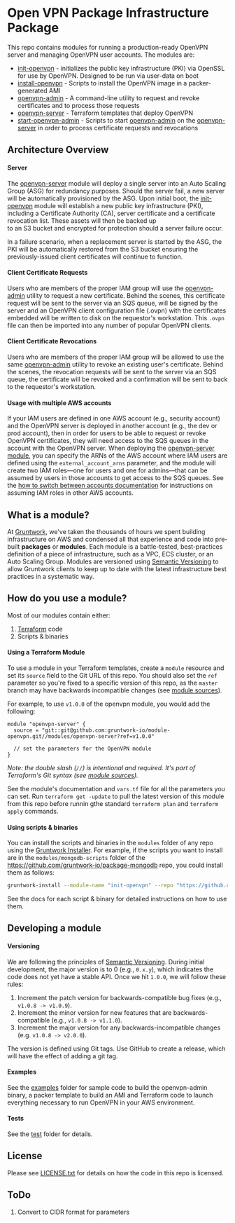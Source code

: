
# Open VPN Package Infrastructure Package

This repo contains modules for running a production-ready OpenVPN server and managing OpenVPN user accounts. The modules are:

* [init-openvpn](/modules/init-openvpn) - initializes the public key infrastructure (PKI) via OpenSSL for use by OpenVPN. Designed to be run via user-data on boot 
* [install-openvpn](/modules/install-openvpn) - Scripts to install the OpenVPN image in a packer-generated AMI
* [openvpn-admin](/modules/openvpn-admin) - A command-line utility to request and revoke certificates and to process those requests
* [openvpn-server](/modules/openvpn-server) - Terraform templates that deploy OpenVPN
* [start-openvpn-admin](/modules/start-openvpn-admin) - Scripts to start [openvpn-admin](/modules/openvpn-admin) on the [openvpn-server](/modules/openvpn-server) in order to process certificate requests and revocations

## Architecture Overview

#### Server
The [openvpn-server](./modules/openvpn-server) module will deploy a single server into an Auto Scaling Group (ASG) for redundancy
purposes. Should the server fail, a new server will be automatically provisioned by the ASG. Upon initial boot, the 
[init-openvpn](./modules/init-openvpn) module will establish a new public key infrastructure (PKI), including
a Certificate Authority (CA), server certificate and a certificate revocation list. These assets will then be backed up  
to an S3 bucket and encrypted for protection should a server failure occur. 

In a failure scenario, when a replacement server is started by the ASG, the PKI will be automatically restored from the 
S3 bucket ensuring the previously-issued client certificates will continue to function.

#### Client Certificate Requests
Users who are members of the proper IAM group will use the [openvpn-admin](./modules/openvpn-admin) utility to request
a new certificate. Behind the scenes, this certificate request will be sent to the server via an SQS queue, will be signed by
the server and an OpenVPN client configuration file (.ovpn) with the certificates embedded will be written to disk on the 
requestor's workstation. This `.ovpn` file can then be imported into any number of popular OpenVPN clients.

#### Client Certificate Revocations
Users who are members of the proper IAM group will be allowed to use the same [openvpn-admin](./modules/openvpn-admin) 
utility to revoke an existing user's certificate. Behind the scenes, the revocation requests will be sent to the server
via an SQS queue, the certificate will be revoked and a confirmation will be sent to back to the requestor's workstation.

#### Usage with multiple AWS accounts
If your IAM users are defined in one AWS account (e.g., security account) and the OpenVPN server is deployed in another
account (e.g., the dev or prod account), then in order for users to be able to request or revoke OpenVPN certificates, 
they will need access to the SQS queues in the account with the OpenVPN server. When deploying the [openvpn-server 
module](/modules/openvpn-server), you can specify the ARNs of the AWS account where IAM users are defined using the
`external_account_arns` parameter, and the module will create two IAM roles—one for users and one for admins—that can be
assumed by users in those accounts to get access to the SQS queues. See the [how to switch between accounts
documentation](https://github.com/gruntwork-io/module-security/tree/master/modules/cross-account-iam-roles#how-to-switch-between-accounts)
for instructions on assuming IAM roles in other AWS accounts.  
  

## What is a module?

At [Gruntwork](http://www.gruntwork.io), we've taken the thousands of hours we spent building infrastructure on AWS and
condensed all that experience and code into pre-built **packages** or **modules**. Each module is a battle-tested,
best-practices definition of a piece of infrastructure, such as a VPC, ECS cluster, or an Auto Scaling Group. Modules
are versioned using [Semantic Versioning](http://semver.org/) to allow Gruntwork clients to keep up to date with the
latest infrastructure best practices in a systematic way.

## How do you use a module?

Most of our modules contain either:

1. [Terraform](https://www.terraform.io/) code
1. Scripts & binaries

#### Using a Terraform Module

To use a module in your Terraform templates, create a `module` resource and set its `source` field to the Git URL of
this repo. You should also set the `ref` parameter so you're fixed to a specific version of this repo, as the `master`
branch may have backwards incompatible changes (see [module
sources](https://www.terraform.io/docs/modules/sources.html)).

For example, to use `v1.0.0` of the openvpn module, you would add the following:

```hcl
module "openvpn-server" {
  source = "git::git@github.com:gruntwork-io/module-openvpn.git//modules/openvpn-server?ref=v1.0.0"

  // set the parameters for the OpenVPN module
}
```

*Note: the double slash (`//`) is intentional and required. It's part of Terraform's Git syntax (see [module
sources](https://www.terraform.io/docs/modules/sources.html)).*

See the module's documentation and `vars.tf` file for all the parameters you can set. Run `terraform get -update` to
pull the latest version of this module from this repo before runnin gthe standard  `terraform plan` and
`terraform apply` commands.

#### Using scripts & binaries

You can install the scripts and binaries in the `modules` folder of any repo using the [Gruntwork
Installer](https://github.com/gruntwork-io/gruntwork-installer). For example, if the scripts you want to install are
in the `modules/mongodb-scripts` folder of the https://github.com/gruntwork-io/package-mongodb repo, you could install them
as follows:

```bash
gruntwork-install --module-name "init-openvpn" --repo "https://github.com/gruntwork-io/package-openvpn" --tag "0.0.1"
```

See the docs for each script & binary for detailed instructions on how to use them.

## Developing a module

#### Versioning

We are following the principles of [Semantic Versioning](http://semver.org/). During initial development, the major
version is to 0 (e.g., `0.x.y`), which indicates the code does not yet have a stable API. Once we hit `1.0.0`, we will
follow these rules:

1. Increment the patch version for backwards-compatible bug fixes (e.g., `v1.0.8 -> v1.0.9`).
2. Increment the minor version for new features that are backwards-compatible (e.g., `v1.0.8 -> v1.1.0`).
3. Increment the major version for any backwards-incompatible changes (e.g. `v1.0.8 -> v2.0.0`).

The version is defined using Git tags.  Use GitHub to create a release, which will have the effect of adding a git tag.

#### Examples

See the [examples](/examples) folder for sample code to build the openvpn-admin binary, a packer template to build an AMI and Terraform code to launch everything necessary to run OpenVPN in your AWS environment.

#### Tests

See the [test](/test) folder for details.

## License

Please see [LICENSE.txt](/LICENSE.txt) for details on how the code in this repo is licensed.

## ToDo

1. Convert to CIDR format for parameters
